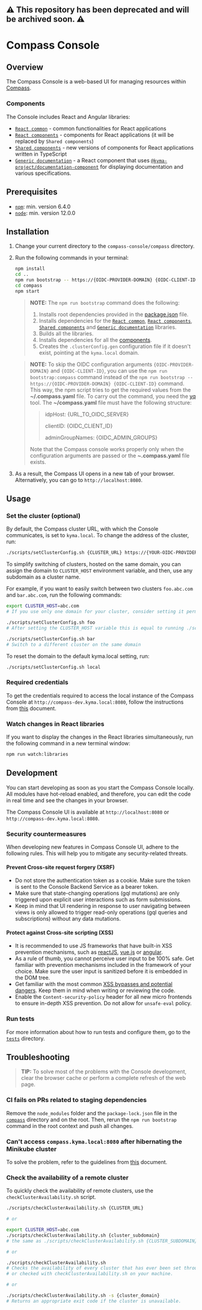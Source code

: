 ## :warning: This repository has been deprecated and will be archived soon. :warning:

# Compass Console

## Overview

The Compass Console is a web-based UI for managing resources within [Compass](https://github.com/kyma-incubator/compass).

### Components

The Console includes React and Angular libraries:

- [`React common`](./common) - common functionalities for React applications
- [`React components`](./components/react) - components for React applications (it will be replaced by `Shared components`)
- [`Shared components`](./components/shared) - new versions of components for React applications written in TypeScript
- [`Generic documentation`](./components/generic-documentation) - a React component that uses [`@kyma-project/documentation-component`](https://github.com/kyma-incubator/documentation-component) for displaying documentation and various specifications.

## Prerequisites

- [`npm`](https://www.npmjs.com/): min. version 6.4.0
- [`node`](https://nodejs.org/en/): min. version 12.0.0

## Installation

1. Change your current directory to the `compass-console/compass` directory.

2. Run the following commands in your terminal:

   ```bash
   npm install
   cd ..
   npm run bootstrap -- https://{OIDC-PROVIDER-DOMAIN} {OIDC-CLIENT-ID}
   cd compass
   npm start
   ```

   > **NOTE:**
   > The `npm run bootstrap` command does the following:
   >
   > 1. Installs root dependencies provided in the [package.json](./package.json) file.
   > 2. Installs dependencies for the [`React common`](./common), [`React components`](./components/react), [`Shared components`](./components/shared) and [`Generic documentation`](./components/generic-documentation) libraries.
   > 3. Builds all the libraries.
   > 4. Installs dependencies for all the [components](#components).
   > 5. Creates the `.clusterConfig.gen` configuration file if it doesn't exist, pointing at the `kyma.local` domain.
   
   
   > **NOTE:**
   > To skip the OIDC configuration arguments `{OIDC-PROVIDER-DOMAIN}` and `{OIDC-CLIENT-ID}`, you can use the `npm run bootstrap:compass` command instead of the `npm run bootstrap -- https://{OIDC-PROVIDER-DOMAIN} {OIDC-CLIENT-ID}` command. This way, the npm script tries to get the required values from the **~/.compass.yaml** file.
   > To carry out the command, you need the [yq](https://mikefarah.gitbook.io/yq/) tool.
   > The **~/compass.yaml** file must have the following structure:
   >
   > > idpHost: {URL_TO_OIDC_SERVER}
   > > 
   > > clientID: {OIDC_CLIENT_ID}
   > > 
   > > adminGroupNames: {OIDC_ADMIN_GROUPS}
   >
   > Note that the Compass console works properly only when the configuration arguments are passed or the **~\.compass.yaml** file exists.

3. As a result, the Compass UI opens in a new tab of your browser. Alternatively, you can go to `http://localhost:8080`.

## Usage

### Set the cluster (optional)

By default, the Compass cluster URL, with which the Console communicates, is set to `kyma.local`. To change the address of the cluster, run:

```bash
./scripts/setClusterConfig.sh {CLUSTER_URL} https://{YOUR-OIDC-PROVIDER-DOMAIN} {YOUR-OIDC-CLIENT-ID}
```

To simplify switching of clusters, hosted on the same domain, you can assign the domain to `CLUSTER_HOST` environment variable, and then, use any subdomain as a cluster name.

For example, if you want to easily switch between two clusters `foo.abc.com` and `bar.abc.com`, run the following commands:

```bash
export CLUSTER_HOST=abc.com
# If you use only one domain for your cluster, consider setting it permanently in your shell.

./scripts/setClusterConfig.sh foo
# After setting the CLUSTER_HOST variable this is equal to running ./scripts/.setClusterConfig foo.abc.com

./scripts/setClusterConfig.sh bar
# Switch to a different cluster on the same domain
```

To reset the domain to the default kyma.local setting, run:

```bash
./scripts/setClusterConfig.sh local
```

### Required credentials

To get the credentials required to access the local instance of the Compass Console at `http://compass-dev.kyma.local:8080`, follow the instructions from [this](https://kyma-project.io/docs/master/root/kyma#installation-install-kyma-on-a-cluster-access-the-cluster) document.

### Watch changes in React libraries

If you want to display the changes in the React libraries simultaneously, run the following command in a new terminal window:

```bash
npm run watch:libraries
```

## Development

You can start developing as soon as you start the Compass Console locally. All modules have hot-reload enabled, and therefore, you can edit the code in real time and see the changes in your browser.

The Compass Console UI is available at `http://localhost:8080` or `http://compass-dev.kyma.local:8080`.

### Security countermeasures

When developing new features in Compass Console UI, adhere to the following rules. This will help you to mitigate any security-related threats.

#### Prevent Cross-site request forgery (XSRF)

- Do not store the authentication token as a cookie. Make sure the token is sent to the Console Backend Service as a bearer token.
- Make sure that state-changing operations (gql mutations) are only triggered upon explicit user interactions such as form submissions.
- Keep in mind that UI rendering in response to user navigating between views is only allowed to trigger read-only operations (gql queries and subscriptions) without any data mutations.

#### Protect against Cross-site scripting (XSS)

- It is recommended to use JS frameworks that have built-in XSS prevention mechanisms, such as [reactJS](https://reactjs.org/docs/introducing-jsx.html#jsx-prevents-injection-attacks), [vue.js](https://vuejs.org/v2/guide/security.html#What-Vue-Does-to-Protect-You) or [angular](https://angular.io/guide/security#angulars-cross-site-scripting-security-model).
- As a rule of thumb, you cannot perceive user input to be 100% safe. Get familiar with prevention mechanisms included in the framework of your choice. Make sure the user input is sanitized before it is embedded in the DOM tree.
- Get familiar with the most common [XSS bypasses and potential dangers](https://stackoverflow.com/questions/33644499/what-does-it-mean-when-they-say-react-is-xss-protected). Keep them in mind when writing or reviewing the code.
- Enable the `Content-security-policy` header for all new micro frontends to ensure in-depth XSS prevention. Do not allow for `unsafe-eval` policy.

### Run tests

For more information about how to run tests and configure them, go to the [`tests`](tests) directory.

## Troubleshooting

> **TIP:** To solve most of the problems with the Console development, clear the browser cache or perform a complete refresh of the web page.

### CI fails on PRs related to staging dependencies

Remove the `node_modules` folder and the `package-lock.json` file in the [`compass`](./compass) directory and on the root. Then, rerun the `npm run bootstrap` command in the root context and push all changes.

### Can't access `compass.kyma.local:8080` after hibernating the Minikube cluster

To solve the problem, refer to the guidelines from [this](https://kyma-project.io/docs/#troubleshooting-basic-troubleshooting-can-t-log-in-to-the-console-after-hibernating-the-minikube-cluster) document.

### Check the availability of a remote cluster

To quickly check the availability of remote clusters, use the `checkClusterAvailability.sh` script.

```bash
./scripts/checkClusterAvailability.sh {CLUSTER_URL}

# or

export CLUSTER_HOST=abc.com
./scripts/checkClusterAvailability.sh {cluster_subdomain}
# the same as ./scripts/checkClusterAvailability.sh {CLUSTER_SUBDOMAIN}.abc.com

# or

./scripts/checkClusterAvailability.sh
# Checks the availability of every cluster that has ever been set through setClusterConfig.sh
# or checked with checkClusterAvailability.sh on your machine.

# or

./scripts/checkClusterAvailability.sh -s {cluster_domain}
# Returns an appropriate exit code if the cluster is unavailable.
```
